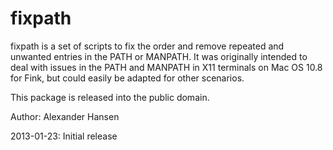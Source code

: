 fixpath
=======

fixpath is a set of scripts to fix the order and remove repeated and unwanted entries
in the PATH or MANPATH.  It was originally intended to deal with issues in the PATH
and MANPATH in X11 terminals on Mac OS 10.8 for Fink, but could easily be adapted for
other scenarios.

This package is released into the public domain.

Author: Alexander Hansen

2013-01-23:	Initial release



